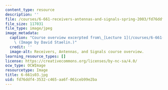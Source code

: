 ```yaml
---
content_type: resource
description: ''
file: /courses/6-661-receivers-antennas-and-signals-spring-2003/fd76ddf43532c465aa6f061ceb99e2ba_6-661s03.jpg
file_size: 117031
file_type: image/jpeg
image_metadata:
  caption: "Course overview excerpted from\_[Lecture 1](/courses/6-661-receivers-antennas-and-signals-spring-2003/pages/lecture-notes).\
    \ (Image by David Staelin.)"
  credit: ''
  image-alt: Receivers, Antennas, and Signals course overview.
learning_resource_types: []
license: https://creativecommons.org/licenses/by-nc-sa/4.0/
ocw_type: OCWImage
resourcetype: Image
title: 6-661s03.jpg
uid: fd76ddf4-3532-c465-aa6f-061ceb99e2ba
---
```

